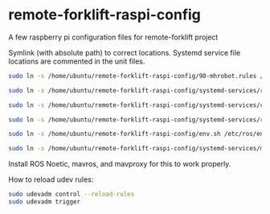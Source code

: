 # remote-forklift-raspi-config
A few raspberry pi configuration files for remote-forklift project


Symlink (with absolute path) to correct locations. Systemd service file locations are commented in the unit files.

```sh
sudo ln -s /home/ubuntu/remote-forklift-raspi-config/90-mhrobot.rules /etc/udev/rules.d/

sudo ln -s /home/ubuntu/remote-forklift-raspi-config/systemd-services/roscore.service /etc/systemd/system/

sudo ln -s /home/ubuntu/remote-forklift-raspi-config/systemd-services/channel_launcher.service /etc/systemd/system/

sudo ln -s /home/ubuntu/remote-forklift-raspi-config/systemd-services/rosserial_launcher.service /etc/systemd/system/

sudo ln -s /home/ubuntu/remote-forklift-raspi-config/env.sh /etc/ros/env.sh

sudo ln -s /home/ubuntu/remote-forklift-raspi-config/systemd-services/mavproxy.service /lib/systemd/system/mavproxy.service
```
Install ROS Noetic, mavros, and mavproxy for this to work properly.


How to reload udev rules:
```sh
sudo udevadm control --reload-rules
sudo udevadm trigger
```
